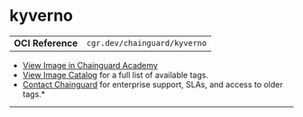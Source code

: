 <!--monopod:start-->
# kyverno
| | |
| - | - |
| **OCI Reference** | `cgr.dev/chainguard/kyverno` |


* [View Image in Chainguard Academy](https://edu.chainguard.dev/chainguard/chainguard-images/reference/kyverno/overview/)
* [View Image Catalog](https://console.enforce.dev/images/catalog) for a full list of available tags.
* [Contact Chainguard](https://www.chainguard.dev/chainguard-images) for enterprise support, SLAs, and access to older tags.*

---
<!--monopod:end-->

<!--body:start-->
<!--body:end-->